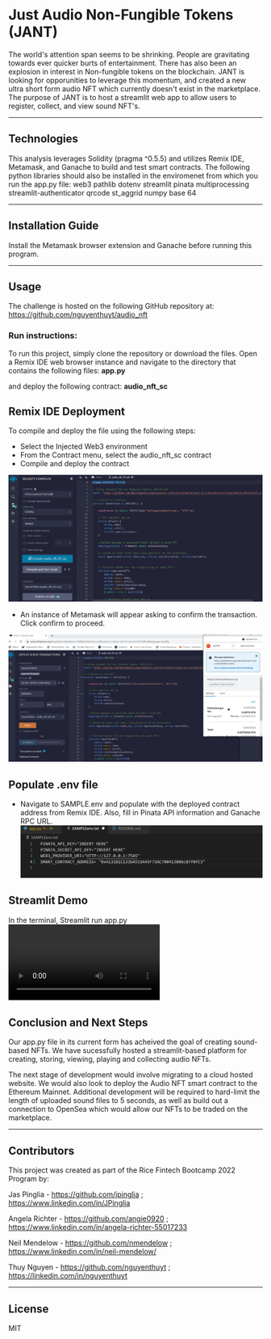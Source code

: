 # Just Audio Non-Fungible Tokens (JANT)

The world's attention span seems to be shrinking. People are gravitating towards ever quicker burts of entertainment. There has also been an explosion in interest in Non-fungible tokens on the blockchain. JANT is looking for opporunities to leverage this momentum, and created a new ultra short form audio NFT which currently doesn't exist in the marketplace. The purpose of JANT is to host a streamlit web app to allow users to register, collect, and view sound NFT's. 
    
---

## Technologies

This analysis leverages Solidity (pragma ^0.5.5) and utilizes Remix IDE, Metamask, and Ganache to build and test smart contracts.
The following python libraries should also be installed in the enviromenet from which you run the app.py file:
web3
pathlib
dotenv
streamlit
pinata
multiprocessing
streamlit-authenticator
qrcode
st_aggrid
numpy
base 64




---

## Installation Guide

Install the Metamask browser extension and Ganache before running this program.

---

## Usage
The challenge is hosted on the following GitHub repository at: https://github.com/nguyenthuyt/audio_nft   

### **Run instructions:**
To run this project, simply clone the repository or download the files. Open a Remix IDE web browser instance and navigate to the directory that contains the following files:
**app.py**


and deploy the following contract:
**audio_nft_sc**

## Remix IDE Deployment
To compile and deploy the file using the following steps:

- Select the Injected Web3 environment
- From the Contract menu, select the audio_nft_sc contract
- Compile and deploy the contract

![Remix Compile](Images/compile.jpg)

- An instance of Metamask will appear asking to confirm the transaction. Click confirm to proceed.

![Remix Deploy](Images/deploy.jpg)

## Populate .env file

- Navigate to SAMPLE.env and populate with the deployed contract address from Remix IDE. Also, fill in Pinata API information and Ganache RPC URL.
![SAMPLE env](Images/env.jpg)




## Streamlit Demo

In the terminal, Streamlit run app.py
![Demo video](Images/demo.mp4)



## Conclusion and Next Steps

Our app.py file in its current form has acheived the goal of creating sound-based NFTs. We have sucessfully hosted a streamlit-based platform for creating, storing, viewing, playing and collecting audio NFTs.

The next stage of development would involve migrating to a cloud hosted website. We would also look to deploy the Audio NFT smart contract to the Ethereum Mainnet. Additional development will be required to hard-limit the length of uploaded sound files to 5 seconds, as well as build out a connection to OpenSea which would allow our NFTs to be traded on the marketplace.

---

## Contributors

This project was created as part of the Rice Fintech Bootcamp 2022 Program by:

Jas Pinglia - https://github.com/jpinglia ; https://www.linkedin.com/in/JPinglia

Angela Richter - https://github.com/angie0920 ; https://www.linkedin.com/in/angela-richter-55017233

Neil Mendelow - https://github.com/nmendelow ; https://www.linkedin.com/in/neil-mendelow/ 

Thuy Nguyen - https://github.com/nguyenthuyt ; https://linkedin.com/in/nguyenthuyt


---

## License

MIT




